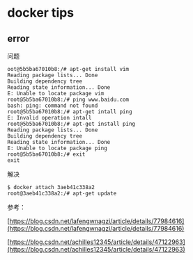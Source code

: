 # docker tips

## error
问题

```
oot@5b5ba67010b8:/# apt-get install vim
Reading package lists... Done
Building dependency tree
Reading state information... Done
E: Unable to locate package vim
root@5b5ba67010b8:/# ping www.baidu.com
bash: ping: command not found
root@5b5ba67010b8:/# apt-get intall ping
E: Invalid operation intall
root@5b5ba67010b8:/# apt-get install ping
Reading package lists... Done
Building dependency tree
Reading state information... Done
E: Unable to locate package ping
root@5b5ba67010b8:/# exit
exit
```

解决

```
$ docker attach 3aeb41c338a2
root@3aeb41c338a2:/# apt-get update
```


参考：

[https://blog.csdn.net/lafengwnagzi/article/details/77984616](https://blog.csdn.net/lafengwnagzi/article/details/77984616)

[https://blog.csdn.net/achilles12345/article/details/47122963](https://blog.csdn.net/achilles12345/article/details/47122963)